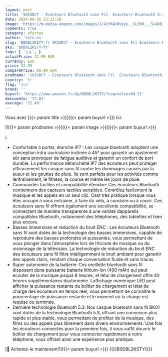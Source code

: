```yaml
---
layout: post
title: 'SKIUDCT - Ecouteurs Bluetooth sans Fil  Écouteurs Bluetooth 5.3 avec ENC Réduction Bruit  48H Écouteur sans Fil des Basses Immersives  Casque Bluetooth sans Fil IP7 Etanche  Écran LED pour iOS Android'
date: 2024-08-26 23:22:18
image: 'https://m.media-amazon.com/images/I/41YKAxNVyyL._SL500_._SL400_.jpg'
comments: true
category: ofertas
author: 'tole.es'
slug: 'B0D8L2KSTY-fr SKIUDCT - Ecouteurs Bluetooth sans Fil Écouteurs Bluetooth...'
sku: 'B0D8L2KSTY-fr'
tags: [ '🇫🇷', ]
actualPrice: 22.99 EUR
currency: EUR
price: 22.99
comparePrice: 99.99 EUR
prodname: 'SKIUDCT - Ecouteurs Bluetooth sans Fil  Écouteurs Bluetooth 5.3 avec ENC Réduction Bruit  48H Écouteur sans Fil des Basses Immersives  Casque Bluetooth sans Fil IP7 Etanche  Écran LED pour iOS Android'
country: 'fr'
flag: '🇫🇷'
brand: ''
buyurl: 'https://www.amazon.fr/dp/B0D8L2KSTY/?tag=tolees0d-21'
descuento: '77.01'
average: '22.49'
---
```


Vous avez [{{< param title >}}]({{< param buyurl >}}) ici:

[![{{< param prodname >}}]({{< param image >}})]({{< param buyurl >}})

ℹ️:

- Confortable à porter, étanche IP7 : Les casque bluetooth adoptent une conception intra-auriculaire inclinée à 45° pour garantir un ajustement sûr sans provoquer de fatigue auditive et garantir un confort de port durable. La performance détanchéité IP7 des écouteurs peut protéger efficacement les casque sans fil contre les dommages causés par la sueur et les gouttes de pluie. Ils sont parfaits pour les activités comme lentraînement, le fitness, la course et même les jours de pluie.
- Commandes tactiles et compatibilité étendue: Ces écouteurs Bluetooth contiennent des capteurs tactiles sensibles. Contrôlez facilement la musique et les appels en un seul clic. Cest très pratique lorsque vous êtes occupé à vous entraîner, à faire du vélo, à conduire ou à courir. Ces écouteurs sans fil offrent également une excellente compatibilité, se connectant de manière transparente à une variété dappareils compatibles Bluetooth, notamment des téléphones, des tablettes et bien plus encore.
- Basses immersives et réduction du bruit ENC : Les écouteurs Bluetooth sans fil sont dotés de la technologie des basses immersives, capable de reproduire des basses profondes et puissantes, vous permettant de vous plonger dans l’atmosphère lors de l’écoute de musique ou du visionnage de la télévision. La technologie de réduction du bruit ENC des écouteurs sans fil filtre intelligemment le bruit ambiant pour garantir des appels clairs, rendant chaque conversation fluide et sans tracas.
- Super autonomie de la batterie: Ces oreillette bluetooth sans fil disposent dune puissante batterie lithium-ion (400 mAh) qui peut écouter de la musique jusquà 8 heures, et létui de chargement offre 40 heures supplémentaires dautonomie. Laffichage numérique LED peut afficher la puissance restante du boîtier de chargement et létat de charge des ecouteurs en temps réel, vous permettant de connaître le pourcentage de puissance restante et le moment où la charge est requise ou terminée.
- Dernière technologie Bluetooth 5.3: Nos casque bluetooth sans fil BK01 sont dotés de la technologie Bluetooth 5.3, offrant une connexion plus rapide et plus stable, vous permettant de profiter de la musique, des films ou des appels plus librement dans divers environnements. Une fois les écouteurs connectés pour la première fois, il vous suffit douvrir le boîtier de chargement pour vous connecter rapidement à votre téléphone, vous offrant ainsi une expérience plus pratique.

[🛒 Achetez-le maintenant!!]({{< param buyurl >}})
{{<world>}}B0D8L2KSTY{{</world>}}
